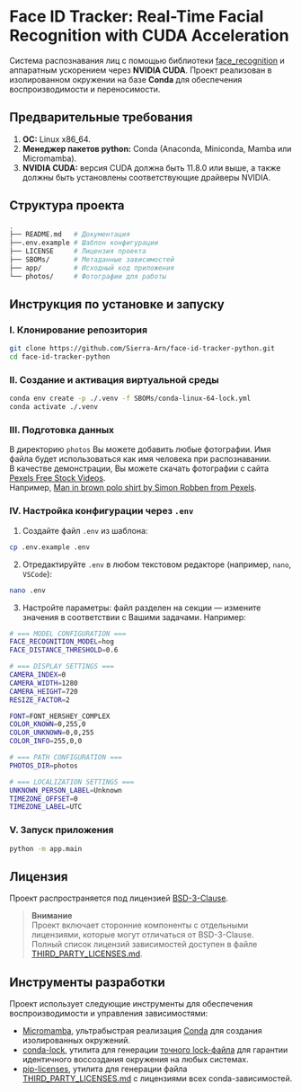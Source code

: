 # **Face ID Tracker: Real-Time Facial Recognition with CUDA Acceleration**

Система распознавания лиц с помощью библиотеки [face_recognition](https://github.com/ageitgey/face_recognition) и аппаратным ускорением через **NVIDIA CUDA**. Проект реализован в изолированном окружении на базе **Conda** для обеспечения воспроизводимости и переносимости.

## **Предварительные требования**

1. **ОС:** Linux x86_64.
2. **Менеджер пакетов python:** Conda (Anaconda, Miniconda, Mamba или Micromamba).
3. **NVIDIA CUDA:** версия CUDA должна быть 11.8.0 или выше, а также должны быть установлены соответствующие драйверы NVIDIA.

## **Структура проекта**

```bash
.
├── README.md   # Документация
├──.env.example # Шаблон конфигурации
├── LICENSE     # Лицензия проекта
├── SBOMs/      # Метаданные зависимостей
├── app/        # Исходный код приложения
└── photos/     # Фотографии для работы
```

## **Инструкция по установке и запуску**

### **I. Клонирование репозитория**

```bash
git clone https://github.com/Sierra-Arn/face-id-tracker-python.git
cd face-id-tracker-python
```

### **II. Создание и активация виртуальной среды**

```bash
conda env create -p ./.venv -f SBOMs/conda-linux-64-lock.yml
conda activate ./.venv
```

### **III. Подготовка данных**

В директорию `photos` Вы можете добавить любые фотографии. Имя файла будет использоваться как имя человека при распознавании.  
В качестве демонстрации, Вы можете скачать фотографии с сайта [Pexels Free Stock Videos](https://www.pexels.com/videos/).  
Например, [Man in brown polo shirt by Simon Robben from Pexels](https://www.pexels.com/photo/man-in-brown-polo-shirt-614810/).

### **IV. Настройка конфигурации через `.env`**

1. Создайте файл `.env` из шаблона:
```bash
cp .env.example .env
```

2. Отредактируйте `.env` в любом текстовом редакторе (например, `nano`, `VSCode`):
```bash
nano .env
```

3. Настройте параметры: файл разделен на секции — измените значения в соответствии с Вашими задачами. Например:

```bash
# === MODEL CONFIGURATION ===
FACE_RECOGNITION_MODEL=hog
FACE_DISTANCE_THRESHOLD=0.6

# === DISPLAY SETTINGS ===
CAMERA_INDEX=0
CAMERA_WIDTH=1280
CAMERA_HEIGHT=720
RESIZE_FACTOR=2

FONT=FONT_HERSHEY_COMPLEX
COLOR_KNOWN=0,255,0
COLOR_UNKNOWN=0,0,255
COLOR_INFO=255,0,0

# === PATH CONFIGURATION ===
PHOTOS_DIR=photos

# === LOCALIZATION SETTINGS ===
UNKNOWN_PERSON_LABEL=Unknown
TIMEZONE_OFFSET=0
TIMEZONE_LABEL=UTC
```

### **V. Запуск приложения**

```bash
python -m app.main
```

## **Лицензия**

Проект распространяется под лицензией [BSD-3-Clause](LICENSE). 

> **Внимание**  
> Проект включает сторонние компоненты с отдельными лицензиями, которые могут отличаться от BSD-3-Clause.  
> Полный список лицензий зависимостей доступен в файле [THIRD_PARTY_LICENSES.md](SBOMs/THIRD_PARTY_LICENSES.md).

## **Инструменты разработки**
Проект использует следующие инструменты для обеспечения воспроизводимости и управления зависимостями:

- [Micromamba](https://github.com/mamba-org/mamba), ультрабыстрая реализация [Conda](https://github.com/conda/conda) для создания изолированных окружений.
- [conda-lock](https://github.com/conda/conda-lock), утилита для генерации [точного lock-файла](SBOMs/conda-linux-64-lock.yml) для гарантии идентичного воссоздания окружения на любых системах.
- [pip-licenses](https://github.com/raimon49/pip-licenses), утилита для генерации файла [THIRD_PARTY_LICENSES.md](SBOMs/THIRD_PARTY_LICENSES.md) с лицензиями всех conda-зависимостей.
